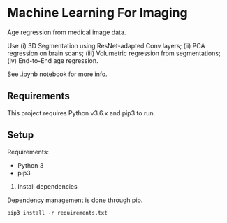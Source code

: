 # Machine Learning For Imaging

Age regression from medical image data. 

Use (i) 3D Segmentation using ResNet-adapted Conv layers; (ii) PCA regression on brain scans; (iii) Volumetric regression from segmentations; (iv) End-to-End age regression.

See .ipynb notebook for more info.

## Requirements

This project requires Python v3.6.x and pip3 to run.

## Setup

Requirements:
- Python 3
- pip3

1. Install dependencies

Dependency management is done through pip.

`pip3 install -r requirements.txt`
